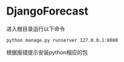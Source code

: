 # DjangoForecast

进入根目录运行以下命令

```shel
python manage.py runserver 127.0.0.1:8080
```

根据报错提示安装python相应的包
